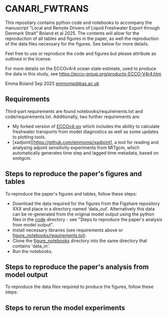 # CANARI_FWTRANS
This repositary contains python code and notebooks to accompany the manuscript "Local and Remote Drivers of Liquid Freshwater Export through Denmark Strait" Boland et al 2025. The contents will allow for the reproduction of all tables and figures in the paper, as well the reproduction of the data files necessary for the figures. See below for more details.

Feel free to use or reproduce the code and figures but please attribute as outlined in the license.

For more details on the ECCOv4r4 ocean state estimate, used to produce the data in this study, see https://ecco-group.org/products-ECCO-V4r4.htm

Emma Boland Sep 2025 [emmomp@bas.ac.uk](mailto:emmomp@bas.ac.uk)

## Requirements

Third-part requirements are found notebooks/requirements.txt and code/requirements.txt. Additionally, two further requirements are:
- My forked version of [ECCOv4-py](https://github.com/emmomp/ECCOv4-py/tree/fw_transports) which includes the ability to calculate freshwater transports from model diagnostics as well as some updates to plotting tools.
- [xadjoint][https://github.com/emmomp/xadjoint], a tool for reading and analysing adjoint sensitivity experiments from MITgcm, which automatically generates time step and lagged time metadata, based on xmitgcm.

## Steps to reproduce the paper's figures and tables

To reproduce the paper's figures and tables, follow these steps:
- Download the data required for the figures from the Figshare repository XXX and place in a directory named 'data_out'. Alternatively this data can be re-generated from the original model output using the python files in the [code](code/) directory - see "Steps to reproduce the paper's analysis from model output".
- Install necessary libraries (see requirements above or [figure_notebooks/requirements.txt](figure_notebooks/requirements.txt)).
- Clone the [figure_notebooks](figure_notebooks/) directory into the same directory that contains 'data_in'.
- Run the notebooks.

## Steps to reproduce the paper's analysis from model output

To reproduce the data files required to produce the figures, follow these steps:

## Steps to rerun the model experiments
